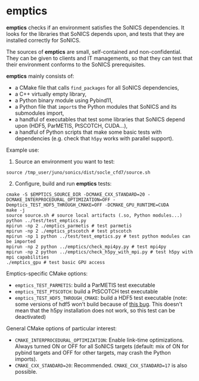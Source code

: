 # emptics #

**emptics** checks if an environment satisfies the SoNICS dependencies. It looks for the libraries that SoNICS depends upon, and tests that they are installed correctly for SoNICS.

The sources of **emptics** are small, self-contained and non-confidential. They can be given to clients and IT managements, so that they can test that their environment conforms to the SoNICS prerequisites.

**emptics** mainly consists of:
- a CMake file that calls `find_packages` for all SoNICS dependencies,
- a C++ virtually empty library,
- a Python binary module using Pybind11,
- a Python file that `import`s the Python modules that SoNICS and its submodules import,
- a handful of executables that test some libraries that SoNICS depend upon (HDF5, ParMETIS, PtSCOTCH, CUDA...),
- a handful of Python scripts that make some basic tests with dependencies (e.g. check that `h5py` works with parallel support).

Example use:

1. Source an environment you want to test:
```
source /tmp_user/juno/sonics/dist/socle_cfd7/source.sh
```

2. Configure, build and run **emptics** tests:
```
cmake -S $EMPTICS_SOURCE_DIR -DCMAKE_CXX_STANDARD=20 -DCMAKE_INTERPROCEDURAL_OPTIMIZATION=OFF -Demptics_TEST_HDF5_THROUGH_CMAKE=OFF -DCMAKE_GPU_RUNTIME=CUDA
make -j
source source.sh # source local artifacts (.so, Python modules...)
python ../test/test_emptics.py
mpirun -np 2 ./emptics_parmetis # test parmetis
mpirun -np 2 ./emptics_ptscotch # test ptscotch
mpirun -np 1 python ../test/test_emptics.py # test python modules can be imported
mpirun -np 2 python ../emptics/check_mpi4py.py # test mpi4py
mpirun -np 2 python ../emptics/check_h5py_with_mpi.py # test h5py with mpi capabilities
./emptics_gpu # test basic GPU access
```

Emptics-specific CMake options:
- `emptics_TEST_PARMETIS`: build a ParMETIS test executable
- `emptics_TEST_PTSCOTCH`: build a PtSCOTCH test executable
- `emptics_TEST_HDF5_THROUGH_CMAKE`: build a HDF5 test executable (note: some versions of hdf5 won't build because of [this bug](https://github.com/HDFGroup/hdf5/issues/2621). This doesn't mean that the h5py installation does not work, so this test can be deactivated)

General CMake options of particular interest:
- `CMAKE_INTERPROCEDURAL_OPTIMIZATION`: Enable link-time optimizations. Always turned ON or OFF for all SoNICS targets (default: mix of ON for pybind targets and OFF for other targets, may crash the Python imports).
- `CMAKE_CXX_STANDARD=20`: Recommended. `CMAKE_CXX_STANDARD=17` is also possible.
